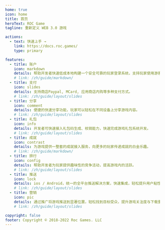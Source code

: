 ```yaml
---
home: true
icon: home
title: 首页
heroText: ROC Game
tagline: 重新定义 WEB 3.0 游戏

actions:
  - text: 快速上手 →
    link: https://docs.roc.games/
    type: primary

features:
  - title: 账户
    icon: markdown
    details: 帮助开发者快速低成本地构建一个安全可靠的玩家登录系统，支持玩家使用游客、第三方账号等多种方式来登录游戏。
    # link: /zh/guide/markdown/
  - title: 支付
    icon: slides
    details: 支持商店Paypal, MCard, 应用商店内购等多种支付方式。
    # link: /zh/guide/layout/slides
  - title: 分享
    icon: comment
    details: 便捷的快速分享功能，玩家可以轻松在不同设备上分享游戏内容。
    # link: /zh/guide/layout/slides
  - title: 礼包
    icon: info
    details: 开发者可快速接入礼包码生成、核销能力，快速完成游戏礼包系统开发。
    # link: /zh/guide/layout/slides
  - title: 成就
    icon: contrast
    details: 为游戏提供一整套的成就接入服务，向更多的玩家传递成就的白金乐趣。
    # link: /zh/guide/markdown/
  - title: 排行
    icon: config
    details: 帮助开发者为玩家提供趣味性的竞争活动，提高游戏内的活跃。
    # link: /zh/guide/layout/slides
  - title: 推送
    icon: lock
    details: ios / Android，统一的全平台推送解决方案，快速集成，轻松提升用户粘性。
    # link: /zh/guide/layout/slides
  - title: 营销
    icon: pic
    details: 通过推广将游戏推送到显著位置，轻松找到目标受众，提升游戏关注度与下载重。
    # link: /zh/guide/layout/slides

copyright: false
footer: Copyright © 2018-2022 Roc Games. LLC
---
```

